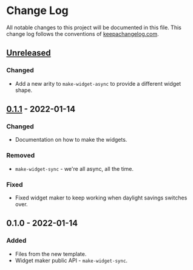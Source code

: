 # Change Log
All notable changes to this project will be documented in this file. This change log follows the conventions of [keepachangelog.com](http://keepachangelog.com/).

## [Unreleased]
### Changed
- Add a new arity to `make-widget-async` to provide a different widget shape.

## [0.1.1] - 2022-01-14
### Changed
- Documentation on how to make the widgets.

### Removed
- `make-widget-sync` - we're all async, all the time.

### Fixed
- Fixed widget maker to keep working when daylight savings switches over.

## 0.1.0 - 2022-01-14
### Added
- Files from the new template.
- Widget maker public API - `make-widget-sync`.

[Unreleased]: https://github.com/msolli/kondo-potemkin/compare/0.1.1...HEAD
[0.1.1]: https://github.com/msolli/kondo-potemkin/compare/0.1.0...0.1.1
